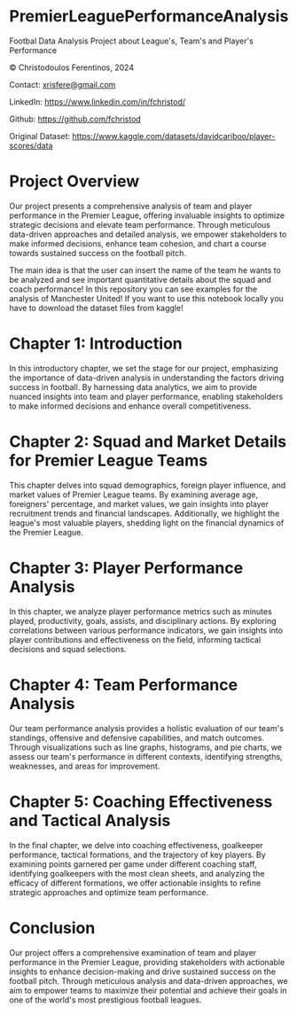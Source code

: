 # PremierLeaguePerformanceAnalysis
Footbal Data Analysis Project about League's, Team's and Player's Performance

© Christodoulos Ferentinos, 2024

Contact: xrisfere@gmail.com

LinkedIn: https://www.linkedin.com/in/fchristod/

Github: https://github.com/fchristod

Original Dataset: https://www.kaggle.com/datasets/davidcariboo/player-scores/data

# Project Overview

Our project presents a comprehensive analysis of team and player performance in the Premier League, offering invaluable insights to optimize strategic decisions and elevate team performance. Through meticulous data-driven approaches and detailed analysis, we empower stakeholders to make informed decisions, enhance team cohesion, and chart a course towards sustained success on the football pitch. 

The main idea is that the user can insert the name of the team he wants to be analyzed and see important quantitative details about the squad and coach performance! In this repository you can see examples for the analysis of Manchester United! If you want to use this notebook locally you have to download the dataset files from kaggle!

# Chapter 1: Introduction

In this introductory chapter, we set the stage for our project, emphasizing the importance of data-driven analysis in understanding the factors driving success in football. By harnessing data analytics, we aim to provide nuanced insights into team and player performance, enabling stakeholders to make informed decisions and enhance overall competitiveness.

# Chapter 2: Squad and Market Details for Premier League Teams

This chapter delves into squad demographics, foreign player influence, and market values of Premier League teams. By examining average age, foreigners' percentage, and market values, we gain insights into player recruitment trends and financial landscapes. Additionally, we highlight the league's most valuable players, shedding light on the financial dynamics of the Premier League.

# Chapter 3: Player Performance Analysis

In this chapter, we analyze player performance metrics such as minutes played, productivity, goals, assists, and disciplinary actions. By exploring correlations between various performance indicators, we gain insights into player contributions and effectiveness on the field, informing tactical decisions and squad selections.

# Chapter 4: Team Performance Analysis

Our team performance analysis provides a holistic evaluation of our team's standings, offensive and defensive capabilities, and match outcomes. Through visualizations such as line graphs, histograms, and pie charts, we assess our team's performance in different contexts, identifying strengths, weaknesses, and areas for improvement.

# Chapter 5: Coaching Effectiveness and Tactical Analysis

In the final chapter, we delve into coaching effectiveness, goalkeeper performance, tactical formations, and the trajectory of key players. By examining points garnered per game under different coaching staff, identifying goalkeepers with the most clean sheets, and analyzing the efficacy of different formations, we offer actionable insights to refine strategic approaches and optimize team performance.

# Conclusion

Our project offers a comprehensive examination of team and player performance in the Premier League, providing stakeholders with actionable insights to enhance decision-making and drive sustained success on the football pitch. Through meticulous analysis and data-driven approaches, we aim to empower teams to maximize their potential and achieve their goals in one of the world's most prestigious football leagues.
